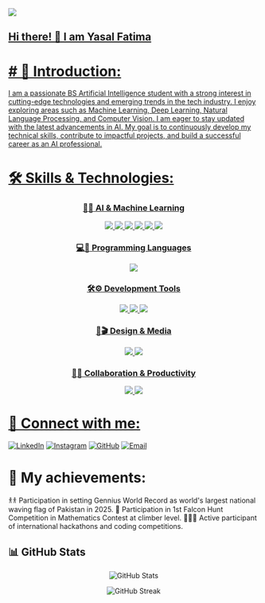 <a href="https://github.com/Yasal95/Yasal95">
<img height="auto" weight="100%" src="https://github-widgetbox.vercel.app/api/profile?username=yasal95&data=followers,repositries,stars,commit&theme=rgb">
  
## Hi there! 👋 I am Yasal Fatima

<h1>
# 👤 Introduction:
  
</h1>

 I am a passionate BS Artificial Intelligence student with a strong interest in cutting-edge technologies and emerging trends in the tech industry. I enjoy exploring areas such as Machine Learning, Deep Learning, Natural Language Processing, and Computer Vision. I am eager to stay updated with the latest advancements in AI. My goal is to continuously develop my technical skills, contribute to impactful projects, and build a successful career as an AI professional.

# 🛠️ Skills & Technologies:

 <h3 align="center">🤖🧠 AI & Machine Learning</h3>

<p align="center">
  <img src="https://img.shields.io/badge/Groq-000000?style=for-the-badge&logo=groq&logoColor=white" />
  <img src="https://img.shields.io/badge/Hugging%20Face-FFD21E?style=for-the-badge&logo=huggingface&logoColor=black" />
  <img src="https://img.shields.io/badge/Claude-000000?style=for-the-badge&logo=anthropic&logoColor=white" />
  <img src="https://img.shields.io/badge/ChatGPT-74aa9c?style=for-the-badge&logo=openai&logoColor=white" />
  <img src="https://img.shields.io/badge/Gemini-8E75B2?style=for-the-badge&logo=google&logoColor=white" />
  <img src="https://img.shields.io/badge/Flowise-3B82F6?style=for-the-badge&logo=flowise&logoColor=white" />
</p>

<h3 align="center">💻🐍 Programming Languages</h3>

<p align="center">
  <img src="https://img.shields.io/badge/Python-3776AB?style=for-the-badge&logo=python&logoColor=white" />
</p>

<h3 align="center">🛠️⚙️ Development Tools</h3>

<p align="center">
  <img src="https://img.shields.io/badge/Colab-F9AB00?style=for-the-badge&logo=googlecolab&logoColor=white" />
  <img src="https://img.shields.io/badge/NotebookLM-4285F4?style=for-the-badge&logo=google&logoColor=white" />
  <img src="https://img.shields.io/badge/Chrome-4285F4?style=for-the-badge&logo=googlechrome&logoColor=white" />
</p>

<h3 align="center">🎨🎬 Design & Media</h3>

<p align="center">
  <img src="https://img.shields.io/badge/Canva-00C4CC?style=for-the-badge&logo=canva&logoColor=white" />
  <img src="https://img.shields.io/badge/CapCut-000000?style=for-the-badge&logo=capcut&logoColor=white" />
</p>

<h3 align="center">🤝💬 Collaboration & Productivity</h3>

<p align="center">
  <img src="https://img.shields.io/badge/Slack-4A154B?style=for-the-badge&logo=slack&logoColor=white" />
  <img src="https://img.shields.io/badge/Google%20Drive-4285F4?style=for-the-badge&logo=googledrive&logoColor=white" />
</p>

# 🔗 Connect with me:

[![LinkedIn](https://img.shields.io/badge/LinkedIn-%230077B5.svg?logo=linkedin&logoColor=white)](https://www.linkedin.com/in/yasal-fatima-9600a4381)
[![Instagram](https://img.shields.io/badge/Instagram-%23E4405F.svg?logo=Instagram&logoColor=white)](https://www.)
[![GitHub](https://img.shields.io/badge/GitHub-%23121011.svg?logo=github&logoColor=white)](https://github.com/Yasal95)
[![Email](https://img.shields.io/badge/Email-D14836?logo=gmail&logoColor=white)](yasalfatima95@gmail.com)

# 🏅 My achievements:
 </h>

 𐀪𐀪 Participation in setting Gennius World Record as world's largest national waving flag of Pakistan in 2025. 
 🧮 Participation in 1st Falcon Hunt Competition in Mathematics Contest at climber level.
 👩🏻‍💻 Active participant of international hackathons and coding competitions.

## 📊 GitHub Stats

<p align="center">
  <img src="https://github-readme-stats.vercel.app/api?username=YOUR_USERNAME&show_icons=true&theme=radical" alt="GitHub Stats" />
</p>

<p align="center">
  <img src="https://github-readme-streak-stats.herokuapp.com/?user=YOUR_USERNAME&theme=radical" alt="GitHub Streak" />
</p>


